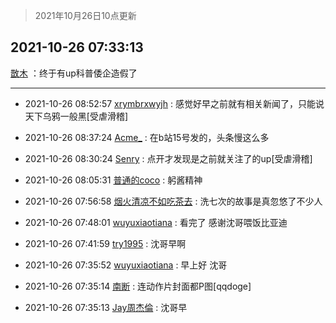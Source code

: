 > 2021年10月26日10点更新
<link rel="stylesheet" href="https://cdn.jsdelivr.net/gh/taotie6/sampleJSON@main/css/photo_show.css">
<meta name="referrer" content="no-referrer" />


 ## 2021-10-26 07:33:13 

 [㪚木](https://www.coolapk.com/feed/30953373?shareKey=N2JhODZhNzRmNzU2NjE3NzQ3ODU~) ：终于有up科普倭企造假了 

<div class="album">
</div>

 ------- 

- 2021-10-26 08:52:57 [xrymbrxwyjh](uid=1710564) : 感觉好早之前就有相关新闻了，只能说天下乌鸦一般黑[受虐滑稽] 

- 2021-10-26 08:37:24 [Acme_](uid=783224) : 在b站15号发的，头条慢这么多 

- 2021-10-26 08:30:24 [Senry](uid=920128) : 点开才发现是之前就关注了的up[受虐滑稽] 

- 2021-10-26 08:05:31 [普通的coco](uid=2929321) : 躬酱精神 

- 2021-10-26 07:56:58 [烟火清凉不如吃茶去](uid=4279524) : 洗七次的故事是真忽悠了不少人 

- 2021-10-26 07:48:01 [wuyuxiaotiana](uid=686790) : 看完了 感谢沈哥喂饭比亚迪 

- 2021-10-26 07:41:59 [try1995](uid=3490134) : 沈哥早啊 

- 2021-10-26 07:35:52 [wuyuxiaotiana](uid=686790) : 早上好 沈哥 

- 2021-10-26 07:35:14 [南断](uid=1225983) : 连动作片封面都P图[qqdoge] 

- 2021-10-26 07:35:13 [Jay周杰倫](uid=1010273) : 沈哥早 

